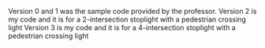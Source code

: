 Version 0 and 1 was the sample code provided by the professor.
Version 2 is my code and it is for a 2-intersection stoplight with a pedestrian crossing light
Version 3 is my code and it is for a 4-intersection stoplight with a pedestrian crossing light
